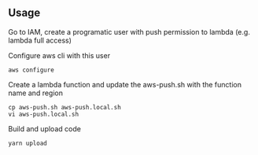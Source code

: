 ## Usage

Go to IAM, create a programatic user with push permission to lambda (e.g. lambda full access)

Configure aws cli with this user

    aws configure

Create a lambda function and update the aws-push.sh with the function name and region

    cp aws-push.sh aws-push.local.sh
    vi aws-push.local.sh

Build and upload code

    yarn upload